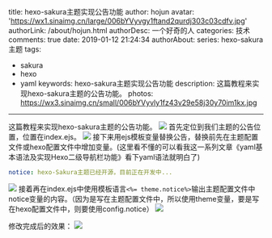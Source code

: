 title: hexo-sakura主题实现公告功能
author: hojun
avatar: 'https://wx1.sinaimg.cn/large/006bYVyvgy1ftand2qurdj303c03cdfv.jpg'
authorLink: /about/hojun.html
authorDesc: 一个好奇的人
categories: 技术
comments: true
date: 2019-01-12 21:24:34
authorAbout:
series: hexo-sakura主题
tags:
 - sakura
 - hexo
 - yaml
keywords: hexo-sakura主题实现公告功能
description: 这篇教程来实现hexo-sakura主题的公告功能。
photos: https://wx3.sinaimg.cn/small/006bYVyvly1fz43v29e58j30y70im1kx.jpg
---
这篇教程来实现hexo-sakura主题的公告功能。
![](https://wx3.sinaimg.cn/large/006bYVyvly1fz43v29e58j30y70im1kx.jpg)
首先定位到我们主题的公告位置，位置在index.ejs。
![](https://ws1.sinaimg.cn/large/006bYVyvly1fz43y95ywmj30r80h6any.jpg)
接下来用ejs模板变量替换公告，替换前先在主题配置文件或hexo配置文件中增加变量。(这里看不懂的可以看我这一系列文章《yaml基本语法及实现Hexo二级导航栏功能》看下yaml语法就明白了)
```yml
notice: hexo-Sakura主题已经开源，目前正在开发中...
```
![](https://ws2.sinaimg.cn/large/006bYVyvly1fz4405nnldj30or0fkgux.jpg)
接着再在index.ejs中使用模板语言`<%= theme.notice%>`输出主题配置文件中notice变量的内容。（因为是写在主题配置文件中，所以使用theme变量，要是写在hexo配置文件中，则要使用config.notice）
![](https://ws4.sinaimg.cn/large/006bYVyvly1fz441ww0szj30ot09o47p.jpg)

修改完成后的效果：
![](https://wx1.sinaimg.cn/large/006bYVyvly1fz442nqk6oj30yp0in4mr.jpg)